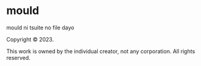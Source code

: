 # mould
mould ni tsuite no file dayo

Copyright © 2023.

This work is owned by the individual creator, not any corporation. All rights reserved.
